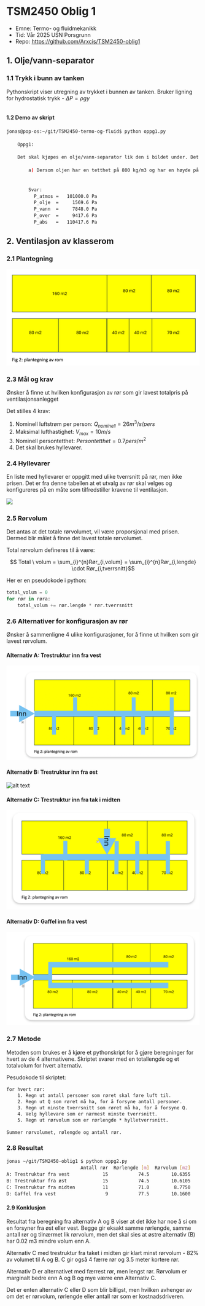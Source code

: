 # TSM2450 Oblig 1

- Emne: Termo- og fluidmekanikk
- Tid: Vår 2025 USN Porsgrunn
- Repo: https://github.com/Arxcis/TSM2450-oblig1

## 1. Olje/vann-separator

### 1.1 Trykk i bunn av tanken

Pythonskript viser utregning av trykket i bunnen av tanken. Bruker ligning for hydrostatisk trykk - $\Delta P = \rho g y$

```py

```

#### 1.2 Demo av skript

```bash
jonas@pop-os:~/git/TSM2450-termo-og-fluid$ python oppg1.py

    Oppg1:

    Det skal kjøpes en olje/vann-separator lik den i bildet under. Det blå er vann (i bunn) og det beige er olje. Fra nær bunn går det ett rør oppover til å se nivået i tanken.

        a) Dersom oljen har en tetthet på 800 kg/m3 og har en høyde på 20cm, hva er da trykket i bunn av tanken om trykket i gassen i toppen er atmosfærisk?


        Svar:
          P_atmos =   101000.0 Pa
          P_olje  =     1569.6 Pa
          P_vann  =     7848.0 Pa
          P_over  =     9417.6 Pa
          P_abs   =   110417.6 Pa
```

## 2. Ventilasjon av klasserom

### 2.1 Plantegning

<img src="./images/plantegning.png" width=800/>

### 2.3 Mål og krav

Ønsker å finne ut hvilken konfigurasjon av rør som gir lavest totalpris på ventilasjonsanlegget

Det stilles 4 krav:

1. Nominell luftstrøm per person: $Q_{nominell} = 26 m^3/s/pers$
2. Maksimal lufthastighet: $V_{max} = 10m/s$
3. Nominell persontetthet: $Persontetthet = 0.7pers/m^2$
4. Det skal brukes hyllevarer.

### 2.4 Hyllevarer

En liste med hyllevarer er oppgitt med ulike tverrsnitt på rør, men ikke prisen. Det er fra denne tabellen at et utvalg av rør skal velges og konfigureres på en måte som tilfredstiller kravene til ventilasjon.

<img src="./images/rørtabell.png" width=500/>

### 2.5 Rørvolum

Det antas at det totale rørvolumet, vil være proporsjonal med prisen. Dermed blir målet å finne det lavest totale rørvolumet.

Total rørvolum defineres til å være:

```math
    Total \ volum = \sum_{i}^{n}Rør_{i,volum} = \sum_{i}^{n}Rør_{i,lengde} \cdot Rør_{i,tverrsnitt}
```

Her er en pseudokode i python:

```py
total_volum = 0
for rør in røra:
    total_volum += rør.lengde * rør.tverrsnitt
```

### 2.6 Alternativer for konfigurasjon av rør

Ønsker å sammenligne 4 ulike konfigurasjoner, for å finne ut hvilken som gir lavest rørvolum.

#### Alternativ A: Trestruktur inn fra vest

![alt text](./images/tre-inn-fra-vest.png)

#### Alternativ B: Trestruktur inn fra øst

![alt text](./images/tre-inn-fra-øst.png)

#### Alternativ C: Trestruktur inn fra tak i midten

![alt text](./images/tre-inn-fra-tak-i-midten.png)

#### Alternativ D: Gaffel inn fra vest

![alt text](./images/gaffel-inn-fra-vest.png)

### 2.7 Metode

Metoden som brukes er å kjøre et pythonskript for å gjøre beregninger for hvert av de 4 alternativene. Skriptet svarer med en totallengde og et totalvolum for hvert alternativ.

Pesudokode til skriptet:

```pseudokode
for hvert rør:
    1. Regn ut antall personer som røret skal føre luft til.
    2. Regn ut Q som røret må ha, for å forsyne antall personer.
    3. Regn ut minste tverrsnitt som røret må ha, for å forsyne Q.
    4. Velg hyllevare som er nærmest minste tverrsnitt.
    5. Regn ut rørvolum som er rørlengde * hylletverrsnitt.

Summer rørvolumet, rølengde og antall rør.
```

### 2.8 Resultat

```bash
jonas ~/git/TSM2450-oblig1 $ python oppg2.py
                           Antall rør  Rørlengde [m]  Rørvolum [m2]
A: Trestruktur fra vest            15           74.5        10.6355
B: Trestruktur fra øst             15           74.5        10.6105
C: Trestruktur fra midten          11           71.0         8.7750
D: Gaffel fra vest                  9           77.5        10.1600
```

#### 2.9 Konklusjon

Resultat fra beregning fra alternativ A og B viser at det ikke har noe å si om en forsyner fra øst eller vest. Begge gir eksakt samme rørlengde, samme antall rør og tilnærmet lik rørvolum, men det skal sies at østre alternativ (B) har 0.02 m3 mindre volum enn A.

Alternativ C med trestruktur fra taket i midten gir klart minst rørvolum - 82% av volumet til A og B. C gir også 4 færre rør og 3.5 meter kortere rør.

Alternativ D er alternativet med færrest rør, men lengst rør. Rørvolum er marginalt bedre enn A og B og mye værre enn Alternativ C.

Det er enten alternativ C eller D som blir billigst, men hvilken avhenger av om det er rørvolum, rørlengde eller antall rør som er kostnadsdriveren.
